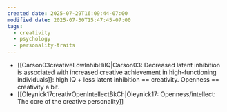 ```yaml
---
created date: 2025-07-29T16:09:44-07:00
modified date: 2025-07-30T15:47:45-07:00
tags:
  - creativity
  - psychology
  - personality-traits
---
```

- [[Carson03creativeLowInhibHiIQ|Carson03: Decreased latent inhibition is associated with increased creative achievement in high-functioning individuals]]: high IQ + less latent inhibition == creativity.  Openness == creativity a bit.
- [[Oleynick17creativOpenIntellectBkCh|Oleynick17: Openness/intellect: The core of the creative personality]] 